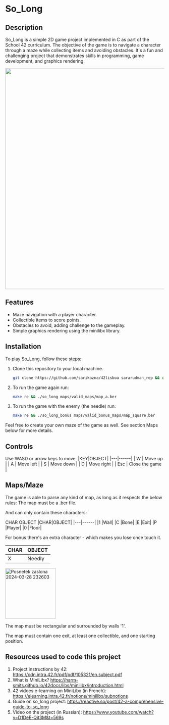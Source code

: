 # So_Long

## Description

So_Long is a simple 2D game project implemented in C as part of the School 42 curriculum. The objective of the game is to navigate a character through a maze while collecting items and avoiding obstacles. It's a fun and challenging project that demonstrates skills in programming, game development, and graphics rendering.

<img src="https://github.com/sarikazna/42lisboa/assets/121969818/5329be80-3fb2-467f-8fe3-e5fc5a44e23a" width="700">

## Features

- Maze navigation with a player character.
- Collectible items to score points.
- Obstacles to avoid, adding challenge to the gameplay.
- Simple graphics rendering using the minilibx library.

## Installation

To play So_Long, follow these steps:

1. Clone this repository to your local machine.
   
   ```bash
   git clone https://github.com/sarikazna/42lisboa sararudman_rep && cd sararudman_rep/so_long && make && make bonus && ./so_long_bonus maps/valid_bonus_maps/map_square.ber
2. To run the game again run:
   
   ```bash
   make re && ./so_long maps/valid_maps/map_a.ber
3. To run the game with the enemy (the needle) run:
   
   ```bash
   make re && ./so_long_bonus maps/valid_bonus_maps/map_square.ber
Feel free to create your own maze of the game as well. See section Maps below for more details.

## Controls

Use WASD or arrow keys to move.
|KEY|OBJECT|
|---|------|
| W | Move up |
| A | Move left |
| S | Move down |
| D | Move right |
| Esc | Close the game |



## Maps/Maze
The game is able to parse any kind of map, as long as it respects the below rules:
The map must be a .ber file.

And can only contain these characters:

CHAR	OBJECT
|CHAR|OBJECT|
|---|------|
|1	|Wall|
|C	|Bone|
|E	|Exit|
|P	|Player|
|0	|Floor|

For bonus there's an extra character - which makes you lose once touch it.

|CHAR|OBJECT|
|---|------|
|X |Needly|

<img width="160" alt="Posnetek zaslona 2024-03-28 232603" src="https://github.com/sarikazna/42lisboa/assets/121969818/02894461-64b7-4a5e-a2ad-26cb367f8fa2">

The map must be rectangular and surrounded by walls '1'.

The map must contain one exit, at least one collectible, and one starting position.

## Resources used to code this project

1. Project instructions by 42: https://cdn.intra.42.fr/pdf/pdf/105321/en.subject.pdf
2. What is MiniLibx? https://harm-smits.github.io/42docs/libs/minilibx/introduction.html
3. 42 vidoes e-learning on MiniLibx (in French): https://elearning.intra.42.fr/notions/minilibx/subnotions
4. Guide on so_long project: https://reactive.so/post/42-a-comprehensive-guide-to-so_long
5. Video on the project (in Russian): https://www.youtube.com/watch?v=D1DeE-Qit3M&t=569s
